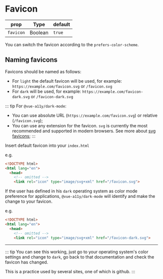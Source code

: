 # Favicon

| prop        | Type      | default
| ----------- | --------- | ---------- 
| `favicon`   | Boolean   | `true`

You can switch the favicon according to the `prefers-color-scheme`.

## Naming favicons  

Favicons should be named as follows:  

- For `light` the default favicon will be used, for example: `https://example.com/favicon.svg` or `/favicon.svg`
- For `dark` will be used, for example: `https://example.com/favicon-dark.svg` or `/favicon-dark.svg`

::: tip
For `@vue-a11y/dark-mode`:
- You can use absolute URL (`https://example.com/favicon.svg`) or relative (`/favicon.svg`);
- You can use any extension for the favicon. `svg` is currently the most recommended and supported in modern browsers. See more about [svg favicons](https://css-tricks.com/svg-favicons-and-all-the-fun-things-we-can-do-with-them/#why-svg);
:::

Insert default favicon into your `index.html`

e.g.

```html
<!DOCTYPE html>
<html lang="en">
  <head>
    <!-- omitted -->
    <link rel="icon" type="image/svg+xml" href="/favicon.svg">
```

If the user has defined in his `dark` operating system as color mode preference for applications, `@vue-a11y/dark-mode` will identify and make the change to your favicon.

e.g.

```html
<!DOCTYPE html>
<html lang="en">
  <head>
    <!-- omitted -->
    <link rel="icon" type="image/svg+xml" href="/favicon-dark.svg">
```

---

::: tip
You can see this working, just go to your operating system's color settings and change to `dark`, go back to that documentation and check the favicon has changed.

This is a practice used by several sites, one of which is github.
:::